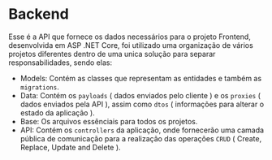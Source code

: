# Backend

Esse é a API que fornece os dados necessários para o projeto Frontend, desenvolvida em ASP .NET Core, foi utilizado uma organização de vários projetos diferentes dentro de uma unica solução para separar responsabilidades, sendo elas:
- Models: Contém as classes que representam as entidades e também as `migrations`.
- Data: Contém os `payloads` ( dados enviados pelo cliente ) e os `proxies` ( dados enviados pela API ), assim como `dtos` ( informações para alterar o estado da aplicação ).
- Base: Os arquivos essênciais para todos os projetos.
- API: Contém os `controllers` da aplicação, onde fornecerão uma camada pública de comunicação para a realização das operações `CRUD` ( Create, Replace, Update and Delete ).

